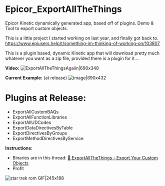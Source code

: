 # Epicor_ExportAllTheThings
Epicor Kinetic dynamically generated app, based off of plugins. Demo &amp; Tool to export custom objects.

This is a little project I started working on last year, and finally got back to.
https://www.epiusers.help/t/something-im-thinking-of-working-on/103807

This is a plugin based, dynamic Kinetic app that will download pretty much whatever you want as a zip file, provided there is a plugin for it....

**Video:**
![ExportAllTheThingsAgaiin|690x348](https://www.epiusers.help/uploads/default/original/3X/5/a/5a4af497ffbc3981af8754cab2f8a64f2664e960.gif)

**Current Example:** (at release)
![image|690x432](https://www.epiusers.help/uploads/default/original/3X/6/1/612de12b26e50738a76e883eb0558577a26ab0eb.png)


# Plugins at Release:
* ExportAllCustomBAQs
* ExportAllFunctionLibraries
* ExportAllUDCodes
* ExportDataDirectivesByTable
* ExportDirectivesByGroups
* ExportMethodDirectivesByService

**Instructions:**
* Binaries are in this thread: [:star2: ExportAllTheThings - Export Your Custom Objects](https://www.epiusers.help/t/exportallthethings-export-your-custom-objects/118456)
* Profit

![star trek rom GIF|245x188](https://media2.giphy.com/media/V9o7jZWjSRqGk/giphy.webp?cid=e90edba37uc1j6wj39xfj9kqa2ij6l4a81u7t6la85ww668n&ep=v1_gifs_search&rid=giphy.webp&ct=g)
